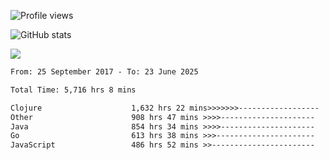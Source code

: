 ![Profile views](https://komarev.com/ghpvc/?username=liuchong)

![GitHub stats](https://github-readme-stats.vercel.app/api?username=liuchong&show_icons=true)

<img src="https://cr-skills-chart-widget.azurewebsites.net/api/api?username=liuchong&skills=Java,JavaScript,Python,Go,Rust,Zig&show-other-skills=true"/>

<!--START_SECTION:waka-->

```txt
From: 25 September 2017 - To: 23 June 2025

Total Time: 5,716 hrs 8 mins

Clojure                    1,632 hrs 22 mins>>>>>>>------------------   28.56 %
Other                      908 hrs 47 mins >>>>---------------------   15.90 %
Java                       854 hrs 34 mins >>>>---------------------   14.95 %
Go                         613 hrs 38 mins >>>----------------------   10.74 %
JavaScript                 486 hrs 52 mins >>-----------------------   08.52 %
```

<!--END_SECTION:waka-->
